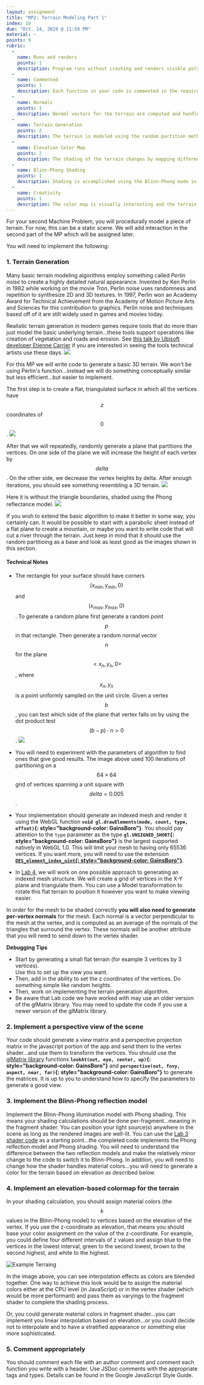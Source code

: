 ```yaml
---
layout: assignment
title: "MP2: Terrain Modeling Part 1"
index: 10
due: "Oct. 14, 2019 @ 11:59 PM"
material: ~
points: 9
rubric:
  -
    name: Runs and renders
    points: 1
    description: Program runs without crashing and renders visible polygons.
  -
    name: Commented
    points: 1
    description: Each function in your code is commented in the required style.
  - 
    name: Normals
    points: 1
    description: Normal vectors for the terrain are computed and handled correctly.
  -
    name: Terrain Generation
    points: 2
    description: The terrain is modeled using the random partition method.
  - 
    name: Elevation Color Map
    points: 2
    description: The shading of the terrain changes by mapping different ranges of elevation to different colors.
  - 
    name: Blinn-Phong Shading
    points: 1
    description: Shading is accomplished using the Blinn-Phong mode in the fragment shader.
  -
    name: Creativity
    points: 1
    description: The color map is visually interesting and the terrain exhibits good aesthethic quality (e.g. not totally random).
---
```


For your second Machine Problem, you will procedurally model a piece of terrain. For now, this can be a static scene. We will add interaction in the second part of the MP which will be assigned later.

You will need to implement the following:

### 1. Terrain Generation ###
Many basic terrain modeling algorithms employ something called *Perlin noise* to create a highly detailed natural appearance. Invented by Ken Perlin in 1982 while working on the movie *Tron*, Perlin noise uses randomness and repetition to synthesize 2D and 3D textures. In 1997, Perlin won an Academy Award for Technical Achievement from the Academy of Motion Picture Arts and Sciences for this contribution to graphics. Perlin noise and techniques based off of it are still widely used in games and movies today.

Realistic terrain generation in modern games require tools that do more than just model the basic underlying terrain...these tools support operations like creation of vegetation and roads and erosion. See [this talk by Ubisoft developer Etienne Carrier](https://www.youtube.com/watch?v=NfizT369g60) if you are interested in seeing the tools technical artists use these days. 
![](/img/perlin1.jpg)

For this MP we will write code to generate a basic 3D terrain. We won't be using Perlin's function...instead we will do something conceptually similar but less efficient...but easier to implement.

The first step is to create a flat, triangulated surface in which all the vertices have $$z$$ coordinates of $$0$$.
![](/img/rpart0-2.png)

After that we will repeatedly, randomly generate a plane that partitions the vertices. On one side of the plane we will increase the height of each vertex by $$delta$$. On the other side, we decrease the vertex heights by delta. After enough iterations, you should see something resembling a 3D terrain.
![](/img/rpart1.png)

Here it is without the triangle boundaries, shaded using the Phong reflectance model.
![](/img/rpart2-2.png)

If you wish to extend the basic algorithm to make it better in some way, you certainly can. It would be possible to start with a parabolic sheet instead of a flat plane to create a mountain, or maybe you want to write code that will cut a river through the terrain. 
Just keep in mind that it should use the random partitioing as a base and look as least good as the images shown in this section.

#### Technical Notes ####
+ The rectangle for your surface should have corners $$(x_{min},y_{min},0)$$ and $$(x_{max},y_{max},0)$$. To generate a random plane
first generate a random point $$p$$ in that rectangle. Then generate a random normal vector $$n$$ for the plane $$<x_n,y_n,0>$$, where $$x_n,y_n$$ is a point uniformly sampled on the unit circle. Given a vertex $$b$$, you can test which side of the plane that vertex falls on by using the dot product test $$ (b-p) \cdot n \gt  0 $$.
![](/img/dottest.jpg)

+ You will need to experiment with the parameters of algorithm to find ones that give good results. The image above used 100 iterations of partitioning on a $$64 \times 64$$ grid of vertices spanning a unit square with $$delta = 0.005$$.

+ Your implementation should generate an indexed mesh and render it using the WebGL function **`void gl.drawElements(mode, count, type, offset)`{: style="background-color: GainsBoro"}**. You should pay attention to the `type` parameter as the type **`gl.UNSIGNED_SHORT`{: style="background-color: GainsBoro"}** is the largest supported natively in WebGL 1.0. This will limit your mesh to having only 65536 vertices. If you want more, you will need to use the extension **[`OES_element_index_uint`{: style="background-color: GainsBoro"}](https://developer.mozilla.org/en-US/docs/Web/API/OES_element_index_uint)**.

+ In [Lab 4](https://github.com/illinois-cs418/cs418CourseMaterial/raw/master/Labs/CS418-Lab4-2019.pptx), we will work on one possible approach to generating an indexed mesh structure. We will create a grid of vertices in the X-Y plane and triangulate them. You can use a Model transformation to rotate this flat terrain to position it however you want to make viewing easier. 

In order for the mesh to be shaded correctly **you will also need to generate per-vertex normals** for the mesh. Each normal is a vector perpendicular to the mesh at the vertex, and is computed as an average of the normals of the triangles that surround the vertex. These normals will be another attribute that you will need to send down to the vertex shader.

**Debugging Tips** 
- Start by generating a small flat terrain (for example 3 vertices by 3 vertices).  
 Use this to set up the view you want.
- Then, add in the ability to set the z coordinates of the vertices. Do something simple like random heights.
- Then, work on implementing the terrain generation algorithm.
- Be aware that Lab code we have worked with may use an older version of the glMatrix library. You may need to update the code if you use a newer version of the glMatrix library.

### 2. Implement a perspective view of the scene ###

Your code should generate a view matrix and a perspective projection matrix in the javascript portion of the app and send them to the vertex shader...and use them to transform the vertices. You should use the [glMatrix library](http://glmatrix.net/) functions **`lookAt(out, eye, center, up)`{: style="background-color: GainsBoro"}** and **`perspective(out, fovy, aspect, near, far)`{: style="background-color: GainsBoro"}** to generate the matrices. It is up to you to understand how to specify the parameters to generate a good view. 

### 3. Implement the Blinn-Phong reflection model ###
Implement the Blinn-Phong illumination model with Phong shading. This means your shading calculations should be done per-fragment...meaning in the fragment shader. You can position your light source(s) anywhere in the scene as long as the rendered images are well-lit. You can use the [Lab 3 shader code](https://github.com/illinois-cs418/cs418CourseMaterial/raw/master/Labs/Lab3-Fa2019.zip) as a starting point...the completed code implements the Phong relfection model and Phong shading. You will need to understand the difference between the two reflection models and make the relatively minor change to the code to switch it to Blinn-Phong. In addition, you will need to change how the shader handles material colors...you will need to generate a color for the terrain based on elevation as described below.

### 4. Implement an elevation-based colormap for the terrain ###

In your shading calculation, you should assign material colors (the $$k$$ values in the Blinn-Phong model) to vertices based on the elevation of the vertex. If you use the z-coordinate as elevation, that means you should base your color assignment on the value of the z-coordinate. For example, you could define four different intervals of z values and assign blue to the vertices in the lowest interval, green to the second lowest, brown to the second highest, and white to the highest.

![Example Terraing](/img/terrain.PNG)

In the image above, you can see interpolation effects as colors are blended together. One way to achieve this look would be to assign the material colors either at the CPU level (in JavaScript) or in the vertex shader (which would be more performant) and pass them as varyings to the fragment shader to complete the shading process.

Or, you could generate material colors in fragment shader...you can implement you linear interpolation based on elevation...or you could decide not to interpolate and to have a stratified appearance or something else more sophisticated.

### 5. Comment appropriately ###

You should comment each file with an author comment and comment each function you write with a header. Use JSDoc comments with the appropriate tags and types.
Details can be found in the Google JavaScript Style Guide. 
